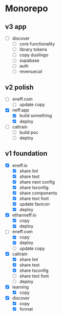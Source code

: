 # Monorepo

## v3 app

- [ ] discover
  - [ ] core functionality
  - [ ] library tokens
  - [ ] copy duolingo
  - [ ] supabase
  - [ ] auth
  - [ ] revenuecat

## v2 polish

- [ ] eneff.com
  - [ ] update copy
- [x] neff.app
  - [x] build something
  - [x] deploy
- [ ] caltrain
  - [ ] build poc
  - [ ] deploy

## v1 foundation

- [x] eneff.io
  - [x] share lint
  - [x] share test
  - [x] share next config
  - [x] share tsconfig
  - [x] share components
  - [x] share text font
  - [x] update favicon
  - [x] deploy
- [x] ethanneff.io
  - [x] copy
  - [x] deploy
- [ ] eneff.com
  - [x] copy
  - [x] deploy
  - [ ] update copy
- [x] caltrain
  - [x] share lint
  - [x] share test
  - [x] share tsconfig
  - [ ] share text font
  - [ ] deploy
- [x] learning
  - [x] copy
- [x] discover
  - [x] copy
  - [x] format
